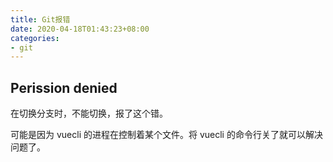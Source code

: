 ```yaml
---
title: Git报错
date: 2020-04-18T01:43:23+08:00
categories:
- git
---
```

## Perission denied

在切换分支时，不能切换，报了这个错。

可能是因为 vuecli 的进程在控制着某个文件。将 vuecli 的命令行关了就可以解决问题了。
